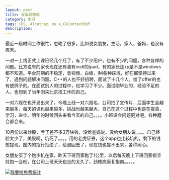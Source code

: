 ```yaml
---
layout: post
title: 发版前随笔
category: 生活
tags: iOS, Alcatraz，os x,CGContextRef
description:
---
```



最近一段时间工作很忙，忽略了很多，比如说女朋友，生活，家人，爸妈，也没有周末。

一对一上线正式上课已经几个月了，有了不少用户，也有不少的问题，各种各样的问题。比方说有的家长现在还有装有ios6的ipad，有的家长连xp是不是windows都不知道。平台前期的不稳定，音视频，白板，IM各种踩坑，好在都坚持过来了，遇到问题解决问题。C++的人也不好招聘，面试了十几个人，给了offer的也有放鸽子的。在面试别人的过程中，也学习了不少。面试刚毕业的，经验不足的人，也想到了当年刚来北京找工作的自己。

一对六现在也开发出来了，今晚上线一对六报名，公司拍了宣传片，后面学生会越来越多，每天的课也越来越多，挑战也越来越大，自己在这个过程中也是在提高，学习，进步。明年的时候回头来看今天的自己。。。。小班课会问题更对吧，各种磨合都会来。

10月份以来炒股，亏了差不多3万块钱，没给爸妈说，没给女朋友说。。。。自己经验太少了，美股啊，坑死了。。。。用的老虎证券，这个app也比较坑的，剩下的钱想提现，国内的招行拒绝了，给退回去了，现在钱也提不出来，各种闹心。

女朋友买了个跑步机在家，昨天下班回家跑了1公里，以后每天晚上下班回家都坚持跑一会吧，在公司上班天天也坐的太久了，劲椎病康复指南。。。。。





<script language="javascript" type="text/javascript" src="//js.users.51.la/19176892.js"></script>
<noscript><a href="//www.51.la/?19176892" target="_blank"><img alt="&#x6211;&#x8981;&#x5566;&#x514D;&#x8D39;&#x7EDF;&#x8BA1;" src="//img.users.51.la/19176892.asp" style="border:none" /></a></noscript>


